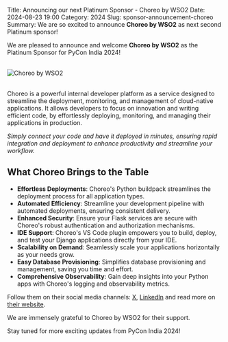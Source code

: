 Title: Announcing our next Platinum Sponsor - Choreo by WSO2
Date: 2024-08-23 19:00
Category: 2024
Slug: sponsor-announcement-choreo
Summary: We are so excited to announce **Choreo by WSO2** as next second Platinum sponsor!

We are pleased to announce and welcome **Choreo by WSO2** as the Platinum Sponsor for PyCon India 2024!

<br>
<div class="text-center">
  <a href="https://choreo.dev/" target="_blank" style="border: none; text-decoration: none;">
    <img src="{static}/images/2024/sponsor-choreo.png" alt="Choreo by WSO2" class="img-fluid responsive-image">
  </a>
</div>
<br>



Choreo is a powerful internal developer platform as a service designed to streamline the deployment, monitoring, and management of cloud-native applications. It allows developers to focus on innovation and writing efficient code, by effortlessly deploying, monitoring, and managing their applications in production. 

_Simply connect your code and have it deployed in minutes, ensuring rapid integration and deployment to enhance productivity and streamline your workflow._

## What Choreo Brings to the Table

- **Effortless Deployments**: Choreo's Python buildpack streamlines the deployment process for all application types.
- **Automated Efficiency**: Streamline your development pipeline with automated deployments, ensuring consistent delivery.
- **Enhanced Security**: Ensure your Flask services are secure with Choreo's robust authentication and authorization mechanisms.
- **IDE Support**: Choreo's VS Code plugin empowers you to build, deploy, and test your Django applications directly from your IDE.
- **Scalability on Demand**: Seamlessly scale your applications horizontally as your needs grow.
- **Easy Database Provisioning**: Simplifies database provisioning and management, saving you time and effort.
- **Comprehensive Observability**: Gain deep insights into your Python apps with Choreo's logging and observability metrics.

Follow them on their social media channels: [X](https://x.com/ChoreoDev), [LinkedIn](https://www.linkedin.com/company/wso2/posts/?feedView=all) and read more on [their website](https://choreo.dev/?utm_source=Conferen&utm_medium=link&utm_campaign=Conferen_link_pyconindia_conference_240815).

We are immensely grateful to Choreo by WSO2 for their support.

Stay tuned for more exciting updates from PyCon India 2024!
